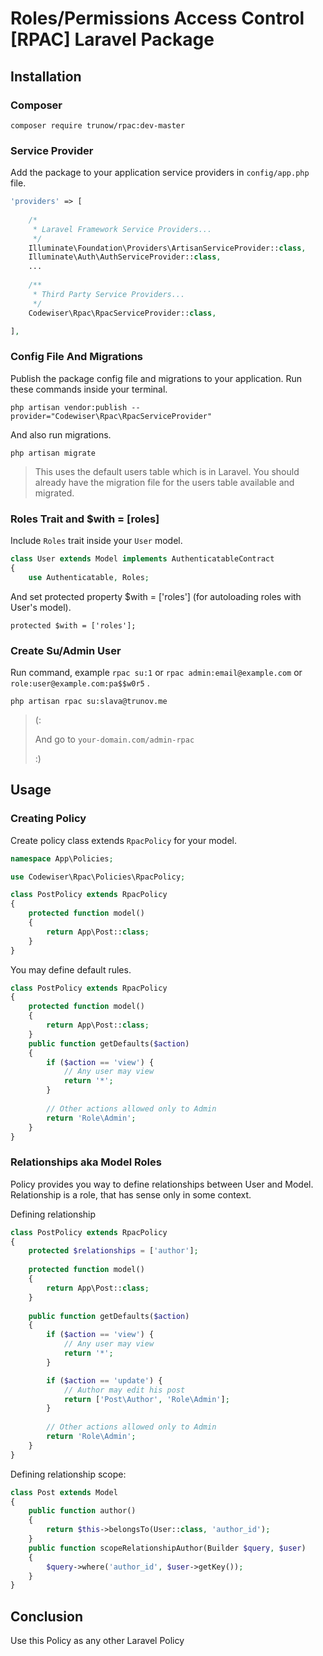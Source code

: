 # Roles/Permissions Access Control [RPAC] Laravel Package


## Installation

### Composer

    composer require trunow/rpac:dev-master

### Service Provider

Add the package to your application service providers in `config/app.php` file.

```php
'providers' => [
    
    /*
     * Laravel Framework Service Providers...
     */
    Illuminate\Foundation\Providers\ArtisanServiceProvider::class,
    Illuminate\Auth\AuthServiceProvider::class,
    ...
    
    /**
     * Third Party Service Providers...
     */
    Codewiser\Rpac\RpacServiceProvider::class,

],
```

### Config File And Migrations

Publish the package config file and migrations to your application. Run these commands inside your terminal.

    php artisan vendor:publish --provider="Codewiser\Rpac\RpacServiceProvider"

And also run migrations.

    php artisan migrate

> This uses the default users table which is in Laravel. You should already have the migration file for the users table available and migrated.

### Roles Trait and $with = [roles]

Include `Roles` trait inside your `User` model.

```php
class User extends Model implements AuthenticatableContract
{
    use Authenticatable, Roles;
```

And set protected property $with = ['roles'] (for autoloading roles with User's model).

    protected $with = ['roles'];
    
### Create Su/Admin User

Run command, example `rpac su:1` or `rpac admin:email@example.com` or `role:user@example.com:pa$$w0r5` .

    php artisan rpac su:slava@trunov.me

> (:
>
> And go to `your-domain.com/admin-rpac`
>
> :)


## Usage

### Creating Policy

Create policy class extends `RpacPolicy` for your model.

```php
namespace App\Policies;

use Codewiser\Rpac\Policies\RpacPolicy;

class PostPolicy extends RpacPolicy
{
    protected function model()
    {
        return App\Post::class;
    }
}
```

You may define default rules.

```php
class PostPolicy extends RpacPolicy
{
    protected function model()
    {
        return App\Post::class;
    }
    public function getDefaults($action)
    {
        if ($action == 'view') {
            // Any user may view
            return '*';
        }
    
        // Other actions allowed only to Admin
        return 'Role\Admin';
    }
}
```

### Relationships aka Model Roles

Policy provides you way to define relationships between User and Model. Relationship is a role, that has sense only in some context.

Defining relationship

```php
class PostPolicy extends RpacPolicy
{
    protected $relationships = ['author'];
    
    protected function model()
    {
        return App\Post::class;
    }
    
    public function getDefaults($action)
    {
        if ($action == 'view') {
            // Any user may view
            return '*';
        }

        if ($action == 'update') {
            // Author may edit his post
            return ['Post\Author', 'Role\Admin'];
        }
    
        // Other actions allowed only to Admin
        return 'Role\Admin';
    }
}
```

Defining relationship scope:
```php
class Post extends Model
{
    public function author()
    {
        return $this->belongsTo(User::class, 'author_id');
    }
    public function scopeRelationshipAuthor(Builder $query, $user)
    {
        $query->where('author_id', $user->getKey());
    }
}
```

## Conclusion

Use this Policy as any other Laravel Policy
